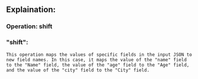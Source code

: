 ## Explaination:
### Operation: shift
### "shift": 
    This operation maps the values of specific fields in the input JSON to new field names. In this case, it maps the value of the "name" field to the "Name" field, the value of the "age" field to the "Age" field, and the value of the "city" field to the "City" field.